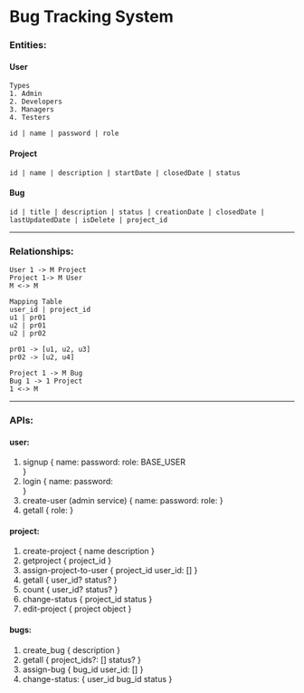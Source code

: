 # Bug Tracking System

### Entities:

#### User
	Types
	1. Admin
	2. Developers
	3. Managers
	4. Testers

	id | name | password | role

#### Project

	id | name | description | startDate | closedDate | status

#### Bug

	id | title | description | status | creationDate | closedDate | lastUpdatedDate | isDelete | project_id

---

### Relationships:

	User 1 -> M Project
	Project 1-> M User
	M <-> M

	Mapping Table
	user_id | project_id
	u1 | pr01
	u2 | pr01
	u2 | pr02

	pr01 -> [u1, u2, u3]
	pr02 -> [u2, u4]

	Project 1 -> M Bug
	Bug 1 -> 1 Project
	1 <-> M

---

### APIs:

#### user:

1. signup
{
name:
password:
role: BASE_USER		
}
2. login
{
name:
password:		
}
3. create-user (admin service)
{
name:
password:
role:
}
4. getall {
role:
}

#### project:

1. create-project
{
name
description
}
2. getproject
{
project_id
}
3. assign-project-to-user
{
project_id
user_id: []
}
4. getall
{
user_id?
status?
}
5. count
{
user_id?
status?
}
6. change-status
{
project_id
status
}
7. edit-project
{
project object
}

#### bugs:

1. create_bug
{
description
}
2. getall
{
project_ids?: []
status?
}
3. assign-bug
{
bug_id
user_id: []
}
4. change-status:
{
user_id
bug_id
status
}

